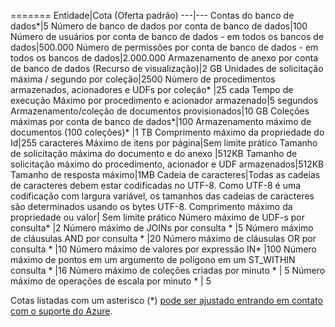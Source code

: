 ======= 
Entidade|Cota (Oferta padrão) 
---|--- 
Contas do banco de dados*|5
Número de banco de dados por conta de banco de dados|100 
Número de usuários por conta de banco de dados - em todos os bancos de dados|500.000 
Número de permissões por conta de banco de dados - em todos os bancos de dados|2.000.000 
Armazenamento de anexo por conta de banco de dados (Recurso de visualização)|2 GB 
Unidades de solicitação máxima / segundo por coleção|2500 
Número de procedimentos armazenados, acionadores e UDFs por coleção* |25 cada 
Tempo de execução Máximo por procedimento e acionador armazenado|5 segundos 
Armazenamento/coleção de documentos provisionados|10 GB 
Coleções máximas por conta de banco de dados*|100 
Armazenamento máximo de documentos (100 coleções)* |1 TB 
Comprimento máximo da propriedade do Id|255 caracteres 
Máximo de itens por página|Sem limite prático
Tamanho de solicitação máxima do documento e do anexo |512KB 
Tamanho de solicitação máximo do procedimento, acionador e UDF armazenados|512KB 
Tamanho de resposta máximo|1MB 
Cadeia de caracteres|Todas as cadeias de caracteres debem estar codificadas no UTF-8. Como UTF-8 é uma codificação com largura variável, os tamanhos das cadeias de caracteres são determinados usando os bytes UTF-8. 
Comprimento máximo da propriedade ou valor| Sem limite prático 
Número máximo de UDF-s por consulta* |2
Número máximo de JOINs por consulta * |5
Número máximo de cláusulas AND por consulta * |20
Número máximo de cláusulas OR por consulta * |10
Número máximo de valores por expressão IN* |100 
Número máximo de pontos em um argumento de polígono em um ST\_WITHIN consulta * |16 
Número máximo de coleções criadas por minuto * | 5 
Número máximo de operações de escala por minuto * | 5

Cotas listadas com um asterisco (*) [pode ser ajustado entrando em contato com o suporte do Azure](../articles/documentdb/documentdb-increase-limits.md).

<!----HONumber=Oct15_HO3-->